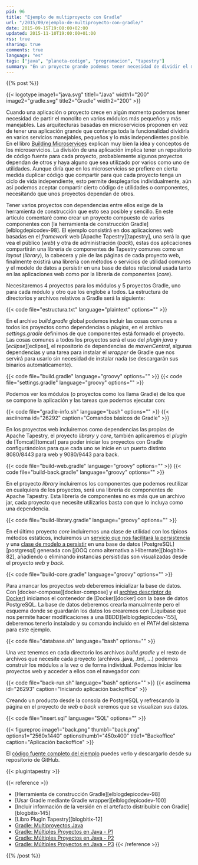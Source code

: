 ```yaml
---
pid: 96
title: "Ejemplo de multiproyecto con Gradle"
url: "/2015/09/ejemplo-de-multiproyecto-con-gradle/"
date: 2015-09-15T19:00:00+02:00
updated: 2015-11-10T19:00:00+01:00
rss: true
sharing: true
comments: true
language: "es"
tags: ["java", "planeta-codigo", "programacion", "tapestry"]
summary: "En un proyecto grande podemos tener necesidad de dividir el monolito al menos en varios módulos y yendo un paso más lejos en microservicios. La herramienta de construcción que usemos deberá de facilitarnos automatizar la tarea de construcción del código fuente de cada módulo individual, de todos a la vez o de los microservicios si tienen alguna dependencia compartida. En el artículo y ejemplo explicaré cómo usando Gradle podemos dividir el proyecto en varios módulos. No deja de ser un ejemplo pero es bastante completo y está formado por dos aplicaciones web, una librería de componentes y otra librería con el modelo de persistencia, usa Spring, jOOQ, Tapestry, PostgreSQL, Docker, Liquibase, ..."
---
```


{{% post %}}

{{< logotype image1="java.svg" title1="Java" width1="200" image2="gradle.svg" title2="Gradle" width2="200" >}}

Cuando una aplicación o proyecto crece en algún momento podemos tener necesidad de partir el monolito en varios módulos más pequeños y más manejables. Las arquitecturas basadas en microservicios proponen en vez de tener una aplicación grande que contenga toda la funcionalidad dividirla en varios servicios manejables, pequeños y lo más independientes posible. En el libro <a href="https://www.amazon.es/gp/product/1491950358/ref=as_li_ss_tl?ie=UTF8&camp=3626&creative=24822&creativeASIN=1491950358&linkCode=as2&tag=blobit-21">Building Microservices</a><img src="https://ir-es.amazon-adsystem.com/e/ir?t=blobit-21&l=as2&o=30&a=1491950358" width="1" height="1" border="0" alt="" style="border:none !important; margin:0px !important;" /> explican muy bien la idea y conceptos de los microservicios. La división de una aplicación implica tener un repositorio de código fuente para cada proyecto, probablemente algunos proyectos dependan de otros y haya alguno que sea utilizado por varios como uno de utilidades. Aunque diría que en los microservicios se prefiere en cierta medida duplicar código que compartir para que cada proyecto tenga un ciclo de vida independiente, esto permite desplegarlos individualmente, aún así podemos aceptar compartir cierto código de utilidades o componentes, necesitando que unos proyectos dependan de otros.

Tener varios proyectos con dependencias entre ellos exige de la herramienta de construcción que esto sea posible y sencillo. En este artículo comentaré como crear un proyecto compuesto de varios componentes con [la herramienta de construcción Gradle][elblogdepicodev-98]. El ejemplo consistirá en dos aplicaciones web basadas en el _framework_ web [Apache Tapestry][tapestry], una será la que vea el público (_web_) y otra de administración (_back_), estas dos aplicaciones compartirán una librería de componentes de Tapestry comunes como un _layout_ (_library_), la cabecera y pie de las páginas de cada proyecto web, finalmente existirá una librería con métodos o servicios de utilidad comunes y el modelo de datos a persistir en una base de datos relacional usada tanto en las aplicaciones web como por la librería de componentes (_core_).

Necesitaremos 4 proyectos para los módulos y 5 proyectos Gradle, uno para cada módulo y otro que los englobe a todos. La estructura de directorios y archivos relativos a Gradle será la siguiente:

{{< code file="estructura.txt" language="plaintext" options="" >}}

En el archivo _build.gradle_ global podemos incluir las cosas comunes a todos los proyectos como dependencias o _plugins_, en el archivo _settings.gradle_ definimos de que componentes está formado el proyecto. Las cosas comunes a todos los proyectos será el uso del _plugin java_ y [_eclipse_][eclipse], el repositorio de dependencias de _mavenCentral_, algunas dependencias y una tarea para instalar el _wrapper_ de Gradle que nos servirá para usarlo sin necesidad de instalar nada (se descargarán sus binarios automáticamente).

{{< code file="build.gradle" language="groovy" options="" >}}
{{< code file="settings.gradle" language="groovy" options="" >}}

Podemos ver los módulos (o proyectos como los llama Gradle) de los que se compone la aplicación y las tareas que podemos ejecutar con:

{{< code file="gradle-info.sh" language="bash" options="" >}}
{{< asciinema id="26292"    caption="Comandos básicos de Gradle" >}}

En los proyectos web incluiremos como dependencias las propias de Apache Tapestry, el proyecto _library_ y _core_, también aplicaremos el _plugin_ de [Tomcat][tomcat] para poder iniciar los proyectos con Gradle configurándolos para que cada uno se inicie en un puerto distinto 8080/8443 para web y 9080/9443 para back.

{{< code file="build-web.gradle" language="groovy" options="" >}}
{{< code file="build-back.gradle" language="groovy" options="" >}}

En el proyecto _library_ incluiremos los componentes que podemos reutilizar en cualquiera de los proyectos, será una librería de componentes de Apache Tapestry. Esta librería de componentes no es más que un archivo jar, cada proyecto que necesite utilizarlos basta con que lo incluya como una dependencia.

{{< code file="build-library.gradle" language="groovy" options="" >}}

En el último proyecto _core_ incluiremos una clase de utilidad con los típicos métodos estáticos, incluiremos un [servicio que nos facilitará la persistencia](https://github.com/picodotdev/blog-ejemplos/blob/master/MultiprojectGradle/core/src/main/java/io/github/picodotdev/gradle/core/services/ItemDAOImpl.java) y una [clase de modelo a persistir](https://github.com/picodotdev/blog-ejemplos/blob/master/MultiprojectGradle/core/src/main/java/io/github/picodotdev/gradle/core/models/tables/records/ItemRecord.java) en una base de datos [PostgreSQL][postgresql] generada con [jOOQ como alternativa a Hibernate][blogbitix-82], añadiendo o eliminando instancias persistidas son visualizadas desde el proyecto _web_ y _back_.

{{< code file="build-core.gradle" language="groovy" options="" >}}

Para arrancar los proyectos web deberemos inicializar la base de datos. Con [docker-compose][docker-compose] y el [archivo descriptor de Docker](https://github.com/picodotdev/blog-ejemplos/blob/master/MultiprojectGradle/core/misc/postgres/docker-compose.yml)) iniciamos el contenedor de [Docker][docker] con la base de datos PostgreSQL. La base de datos deberemos crearla manualmente pero el esquema donde se guardarán los datos los crearemos con [Liquibase que nos permite hacer modificaciones a una BBDD][elblogdepicodev-155], deberemos tenerlo instalado y su comando incluido en el _PATH_ del sistema para este ejemplo.

{{< code file="database.sh" language="bash" options="" >}}

Una vez tenemos en cada directorio los archivos _build.gradle_ y el resto de archivos que necesite cada proyecto (archivos .java, .tml, ...) podemos construir los módulos a la vez o de forma individual. Podemos iniciar los proyectos web y acceder a ellos con el navegador con:

{{< code file="back-run.sh" language="bash" options="" >}}
{{< asciinema id="26293"    caption="Iniciando aplicación backoffice" >}}

Creando un producto desde la consola de PostgreSQL y refrescando la página en el proyecto de _web_ o _back_ veremos que se visualizan sus datos.

{{< code file="insert.sql" language="SQL" options="" >}}

{{< figureproc
    image1="back.png" thumb1="back.png" options1="2560x1440" optionsthumb1="450x400" title1="Backoffice"
    caption="Aplicación backoffice" >}}

El [código fuente completo del ejemplo](https://github.com/picodotdev/blog-ejemplos/tree/master/MultiprojectGradle) puedes verlo y descargarlo desde su repositorio de GitHub.

{{< plugintapestry >}}

{{< reference >}}
* [Herramienta de construcción Gradle][elblogdepicodev-98]
* [Usar Gradle mediante Gradle wrapper][elblogdepicodev-100]
* [Incluir información de la versión en el artefacto distribuible con Gradle][blogbitix-145]
* [Libro PlugIn Tapestry][blogbitix-12]
* [Gradle: Multiproyectos Java](http://www.javamexico.org/blogs/windoctor/gradle_multiproyectos_java)
* [Gradle: Múltiples Proyectos en Java - P1](https://www.youtube.com/watch?v=eP0NBHkAwwU)
* [Gradle: Múltiples Proyectos en Java - P2](https://www.youtube.com/watch?v=fkzPB3IgrB8)
* [Gradle: Múltiples Proyectos en Java - P3](https://www.youtube.com/watch?v=-ITQ7_94iMM)
{{< /reference >}}

{{% /post %}}
